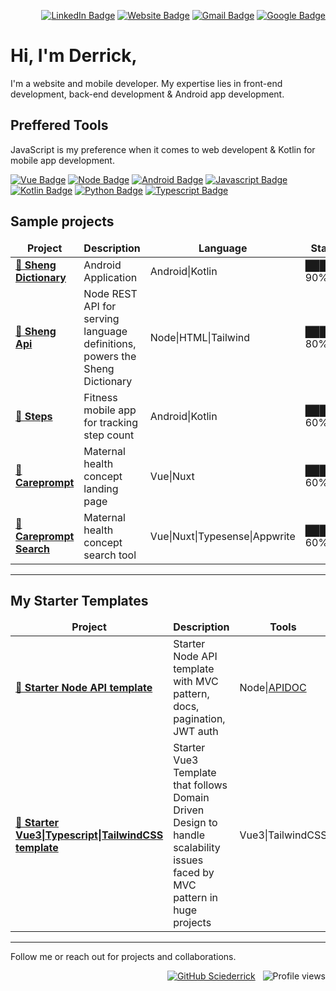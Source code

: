 <div align="right">

[![LinkedIn Badge](https://img.shields.io/badge/LinkedIn-%230077B5.svg?logo=linkedin&logoColor=white)](https://www.linkedin.com/in/derrick-mbarani/)
[![Website Badge](https://img.shields.io/badge/-website-black?logo=googlechrome&style=flat&logoColor=white)](https://derrickmbarani.vercel.app/)
[![Gmail Badge](https://img.shields.io/badge/-derrickmbarani-c14438?style=flat&logo=Gmail&logoColor=white&link=mailto:derrickmbarani@gmail.com)](mailto:derrickmbarani@gmail.com)
[![Google Badge](https://img.shields.io/badge/-g.dev-32cd32?style=flat&logo=Google&logoColor=white)](https://g.dev/derrick_mbarani)
</div>

# Hi, I'm Derrick,

I'm a website and mobile developer. My expertise lies in front-end development, back-end development & Android app development.

## Preffered Tools

JavaScript is my preference when it comes to web developent &
Kotlin for mobile app development.    
    
[![Vue Badge](https://img.shields.io/badge/-VueJS-3c4e64?style=for-the-badge&logo=vue.js&logoColor=white&logoWidth=30)](https://vuejs.org/)
[![Node Badge](https://img.shields.io/badge/-NodeJS-3a5311?style=for-the-badge&logo=node.js&logoColor=white&logoWidth=30)](https://nodejs.org/)
[![Android Badge](https://img.shields.io/badge/-Android-32cd32?style=for-the-badge&logo=android&logoColor=white&logoWidth=30)](https://developer.android.com/)
[![Javascript Badge](https://img.shields.io/badge/-Javascript-efd81d?style=for-the-badge&logo=javascript&logoColor=black&logoWidth=30)](https://www.javascript.com/)
[![Kotlin Badge](https://img.shields.io/badge/-Kotlin-E24462?style=for-the-badge&logo=kotlin&logoColor=b125ea&logoWidth=30)](https://kotlinlang.org/)
[![Python Badge](https://img.shields.io/badge/-Python-efd81d?style=for-the-badge&logo=python&logoWidth=30)](https://www.python.org/)
[![Typescript Badge](https://img.shields.io/badge/-Typescript-FFFFF0?style=for-the-badge&logo=typescript&logoWidth=30)](https://www.typescriptlang.org/)

## Sample projects

<table>
<thead align="center">
    <tr border: none;>
    <td><b>Project</b></td>
    <td><b>Description</b></td>
    <td><b>Language</b></td>
    <td><b>Status</b></td>
    <td><b>Link</b></td>
    </tr>
</thead>
<tbody>
    <tr>
        <td><a href="https://github.com/Sciederrick/ShengDictionary"><b>🚀 Sheng Dictionary</b></a></td>
        <td>Android Application</td>
        <td>Android|Kotlin</td>
        <td>██████ 90%</td>
        <td><a href="https://play.google.com/store/apps/details?id=ke.derrick.shengdictionary">🔗&nbsp;&nbsp;android application</a></td>
    </tr>
    <tr>
        <td><a href="https://github.com/Sciederrick/NodeDefinitionsApi"><b>🚀 Sheng Api</b></a></td>
        <td>Node REST API for serving language definitions, powers the Sheng Dictionary</td>
        <td>Node|HTML|Tailwind</td>
        <td>█████ 80%</td>
        <td><a href="https://dull-gold-cape-buffalo-hem.cyclic.app">🔗&nbsp;&nbsp;website</a></td>
    </tr>
    <tr>
        <td><a href="https://github.com/Sciederrick/Steps"><b>🚀 Steps</b></a></td>
        <td>Fitness mobile app for tracking step count</td>
        <td>Android|Kotlin</td>
        <td>████ 60%</td>
        <td><a href="https://dull-gold-cape-buffalo-hem.cyclic.app/">____</a></td>
    </tr>
    <tr>
        <td><a href="https://github.com/Sciederrick/CarePrompt"><b>🚀 Careprompt</b></a></td>
        <td>Maternal health concept landing page</td>
        <td>Vue|Nuxt</td>
        <td>████ 60%</td>
        <td><a href="https://care-prompt.vercel.app">🔗&nbsp;&nbsp;website</a></td>
    </tr>
        <tr>
        <td><a href="https://github.com/Sciederrick/CarePromptSearch"><b>🚀 Careprompt Search</b></a></td>
        <td>Maternal health concept search tool</td>
        <td>Vue|Nuxt|Typesense|Appwrite</td>
        <td>████ 60%</td>
        <td><a href="https://care-prompt-search.vercel.app">🔗&nbsp;&nbsp;website</a></td>
    </tr>
</tbody>
</table>

<hr/>

## My Starter Templates

<table>
<thead align="center">
    <tr border: none;>
    <td><b>Project</b></td>
    <td><b>Description</b></td>
    <td><b>Tools</b></td>
    <td><b>Status</b></td>
    <td><b>Link</b></td>
    </tr>
</thead>
<tbody>
    <tr>
        <td><a href="https://github.com/Sciederrick/Node.js_API_Template"><b>🚀 Starter Node API template</b></a></td>
        <td>Starter Node API template with MVC pattern, docs, pagination, JWT auth</td>
        <td>Node|<a href="https://apidocjs.com/">APIDOC</a></td>
        <td>█████ 95%</td>
        <td><a href="https://github.com/Sciederrick/Node.js_API_Template">🔗&nbsp;&nbsp;repo</a></td>
    </tr>
    <tr>
        <td><a href="https://github.com/Sciederrick/Vue3.DDD.Template"><b>🚀 Starter Vue3|Typescript|TailwindCSS template</b></a></td>
        <td>Starter Vue3 Template that follows Domain Driven Design to handle scalability issues faced by MVC pattern in huge projects</td>
        <td>Vue3|TailwindCSS</td>
        <td>████80%</td>
        <td><a href="https://github.com/Sciederrick/Vue3.DDD.Template">🔗&nbsp;&nbsp;repo</a></td>
    </tr>
</tbody>
</table>

<hr/>

Follow me or reach out for projects and collaborations.
<div align="right">
    
[![GitHub Sciederrick](https://img.shields.io/github/followers/sciederrick?label=follow&style=social)](https://github.com/Sciederrick)
&nbsp;
![Profile views](https://visitor-badge.glitch.me/badge?page_id=sciederrick.sciederrick)
    
</div>

